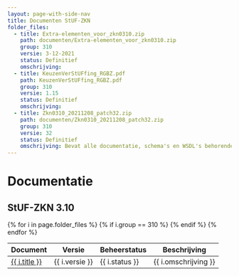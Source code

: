 ```yaml
---
layout: page-with-side-nav
title: Documenten StUF-ZKN
folder_files:
  - title: Extra-elementen_voor_zkn0310.zip
    path: documenten/Extra-elementen_voor_zkn0310.zip
    group: 310
    versie: 3-12-2021
    status: Definitief
    omschrijving: 
  - title: KeuzenVerStUFfing_RGBZ.pdf
    path: KeuzenVerStUFfing_RGBZ.pdf
    group: 310
    versie: 1.15
    status: Definitief
    omschrijving: 
  - title: Zkn0310_20211208_patch32.zip
    path: documenten/Zkn0310_20211208_patch32.zip
    group: 310
    versie: 32
    status: Definitief
    omschrijving: Bevat alle documentatie, schema's en WSDL's behorende bij patch 32 van StUF-ZKN 3.10 inclusief alle bij de StUF 3.01 onderlaag en StUF-BG 3.10 horende zaken. Tevens bevat de zip het overzicht van de er in verwerkte onderhoudsverzoeken en de lijst met de bij StUF-ZKN 3.10 horende extraElementen.
---
```


# Documentatie

## StUF-ZKN 3.10

<table>
	<thead>
		<tr>
			<th>Document</th><th>Versie</th><th>Beheerstatus</th><th>Beschrijving</th>
		</tr>
	</thead>
	<tbody>
		{% for i in page.folder_files %}
			{% if i.group == 310 %} 
				<tr>
					<td>
					  <a href="{{ i.path | base_url }}">
						{{ i.title }}
					  </a>
					</td>
					<td>{{ i.versie }}</td>
					<td>{{ i.status }}</td>
					<td>{{ i.omschrijving }}</td>
				</tr>
			{% endif %} 
		{% endfor %}
	</tbody>
</table>

